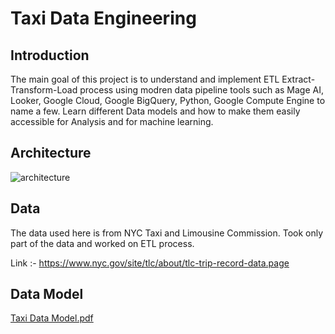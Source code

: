 # Taxi Data Engineering

## Introduction

The main goal of this project is to understand and implement ETL Extract-Transform-Load process using modren data pipeline tools such as Mage AI, Looker, Google Cloud, Google BigQuery, Python, Google Compute Engine to name a few. Learn different Data models and how to make them easily accessible for Analysis and for machine learning.

## Architecture

![architecture](https://github.com/BhanuKedhar09/Taxi-Analysis-Data-Engineering/assets/112876951/f9e8cf12-7b5b-482c-9958-c6bd7a14e06a)

## Data

The data used here is from NYC Taxi and Limousine Commission. Took only part of the data and worked on ETL process.

Link :- https://www.nyc.gov/site/tlc/about/tlc-trip-record-data.page


## Data Model

[Taxi Data Model.pdf](https://github.com/BhanuKedhar09/Taxi-Analysis-Data-Engineering/files/11583064/Taxi.Data.Model.pdf)
